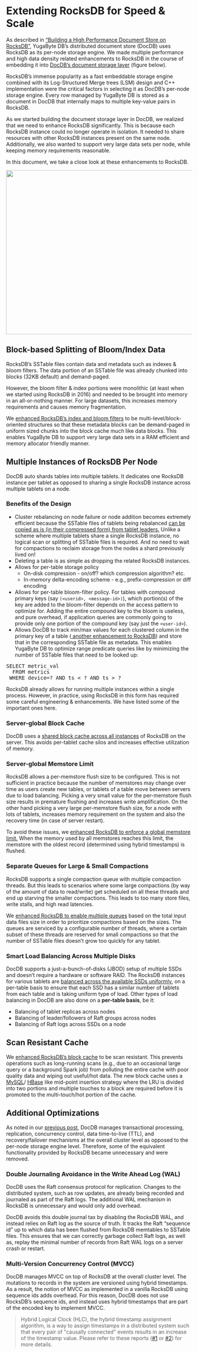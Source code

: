<h1> Extending RocksDB for Speed & Scale </h1>

As described in <a href="building-document-store-on-rocksdb.md">
“Building a High Performance Document Store on RocksDB”</a>, YugaByte DB’s distributed 
document store (DocDB) uses RocksDB as its per-node storage engine. We made multiple 
performance and high data density related enhancements to RocksDB in the course of embedding 
it into <a href="https://docs.yugabyte.com/latest/architecture/concepts/docdb/persistence/">DocDB’s 
document storage layer</a> (figure below).</a> 

RocksDB’s immense  popularity as a fast embeddable storage engine combined with its 
Log-Structured Merge trees (LSM) design and C++ implementation were the critical 
factors in selecting it  as DocDB’s per-node storage engine. Every row managed by 
YugaByte DB is stored as  a document in DocDB that internally maps to multiple 
key-value pairs in RocksDB.

As we started building the document storage layer in DocDB, we realized that we need 
to enhance RocksDB significantly. This is because each RocksDB instance could no 
longer operate in isolation. It needed to share resources with other RocksDB instances 
present on the same node. Additionally, we also wanted to support very large data sets
per node, while keeping memory requirements reasonable.

In this document, we take a close look at these enhancements to RocksDB.

<p style="text-align: center;">
<img class="aligncenter wp-image-644 size-full" 
src="https://blog.yugabyte.com/wp-content/uploads/2019/02/docdb-rocksdb.png" 
alt="" width="787" height="445" />
</p>


<h2 style="text-align: left;">Block-based Splitting of Bloom/Index Data</h2>
RocksDB’s SSTable files contain data and metadata such as indexes &amp; bloom 
filters. The data portion of an SSTable file was already chunked into blocks 
(32KB default) and demand-paged.

However, the bloom filter &amp; index portions were monolithic (at least when we 
started using RocksDB in 2016) and needed to be brought into memory in an 
all-or-nothing manner. For large datasets, this increases memory requirements and causes 
memory fragmentation.

We <a href="https://github.com/YugaByte/yugabyte-db/commit/147312863b104d2d4b2f267cbb6b4fc95f35f3a8">
enhanced RocksDB’s index and bloom filters</a> to be multi-level/block-oriented structures 
so that these metadata blocks can be demand-paged in uniform sized chunks into the block cache 
much like data blocks.  This enables YugaByte DB to support very large data sets in a RAM efficient 
and memory allocator friendly manner.

<h2 style="text-align: left;">Multiple Instances of RocksDB Per Node</h2>

DocDB auto shards tables into multiple tablets. It dedicates one RocksDB 
instance per tablet as opposed to sharing a single RocksDB instance across 
multiple tablets on a node.

<h3 style="text-align: left;">Benefits of the Design</h3>
<ul>
 	<li>Cluster rebalancing on node failure or node addition becomes extremely 
  efficient because the SSTable files of tablets being rebalanced 
  <a href="https://github.com/YugaByte/yugabyte-db/commit/3ff3aba80e0fdcf006996b85e93093b816a3241f">
  can be copied as is (in their compressed form) from tablet leaders.</a> Unlike a scheme 
  where multiple tablets share a single RocksDB instance, no logical scan or splitting 
  of SSTable files is required. And no need to wait for compactions to reclaim storage 
  from the nodes a shard previously lived on!</li>
 	<li>Deleting a table is as simple as dropping the related RocksDB instances.</li>
 	<li>Allows for per-table storage policy
<ul>
 	<li>On-disk compression - on/off? which compression algorithm? etc.</li>
 	<li>In-memory delta-encoding scheme - e.g., prefix-compression or diff encoding</li>
</ul>
</li>
 	<li>Allows for per-table bloom-filter policy. For tables with compound primary keys 
  (say <code>(&lt;userid&gt;, &lt;message-id&gt;)</code>), which portion(s) of the key
  are added to the bloom-filter depends on the access pattern to optimize for. Adding 
  the entire compound key to the bloom is useless, and pure overhead, if application 
  queries are commonly going to provide only one portion of the compound key (say 
  just the <code>&lt;user-id&gt;</code>).</li>
 	<li>Allows DocDB to track min/max values for each clustered column in the primary 
  key of a table (<a href="https://github.com/YugaByte/yugabyte-db/commit/14c7da8008d2a8a691cf5e1a858167ccfe773b9d">
  another enhancement to RocksDB</a>) and store that in the corresponding SSTable file as metadata. 
  This enables YugaByte DB to optimize range predicate queries like by minimizing the number 
  of SSTable files that need to be looked up:</li>
</ul>
<pre class="lang:default decode:true">SELECT metric_val 
  FROM metrics
 WHERE device=? AND ts &lt; ? AND ts &gt; ?</pre>
RocksDB already allows for running multiple instances within a single process. 
However, in practice, using RocksDB in this form has required some careful 
engineering &amp; enhancements. We have listed some of the important ones here.

<h3>Server-global Block Cache</h3>

DocDB uses a <a href="https://github.com/YugaByte/yugabyte-db/commit/3d8e83e4298bcf4cca2fd84a58e2f237c925ba30">
shared block cache across all instances</a> of RocksDB on the server. This avoids per-tablet 
cache silos and increases effective utilization of memory.

<h3>Server-global Memstore Limit</h3>

RocksDB allows a per-memstore flush size to be configured. This is not sufficient in 
practice because the number of memstores may change over time as users create new tables, 
or tablets of a table move between servers due to load balancing. Picking a very small 
value for the per-memstore flush size results in premature flushing and increases 
write amplification. On the other hand picking a very large per-memstore flush size,
for a node with lots of tablets, increases memory requirement on the system and also 
the recovery time (in case of server restart).

To avoid these issues, we <a href="https://github.com/YugaByte/yugabyte-db/commit/faed8f0cd55e25f2e72c39fffa72c27c5f84fca3">enhanced RocksDB to enforce a 
 global memstore limit.</a> When the memory used by all memstores reaches this limit, 
 the memstore with the oldest record (determined using hybrid timestamps) is flushed.
 
<h3>Separate Queues for Large &amp; Small Compactions</h3>

RocksDB supports a single compaction queue with multiple compaction threads. But 
this leads to scenarios where some large compactions (by way of the amount of data 
to read/write) get scheduled on all these threads and end up starving the smaller 
compactions. This leads to too many store files, write stalls, and high read latencies.

We <a href="https://github.com/YugaByte/yugabyte-db/commit/dde2ecd5ddf4b01879e32f033e0a80e37e18341a">
enhanced RocksDB to enable multiple queues</a> based on the total input data files size in order 
to prioritize  compactions based on the sizes. The queues are serviced by a configurable number 
of threads, where a certain subset of these threads are reserved for small compactions so that 
the number of SSTable files doesn’t grow too quickly for any tablet.

<h3>Smart Load Balancing Across Multiple Disks</h3>

DocDB supports a just-a-bunch-of-disks (JBOD) setup of multiple SSDs and doesn’t require a 
hardware or software RAID. The RocksDB instances for various tablets are 
<a href="https://github.com/YugaByte/yugabyte-db/commit/d53de140eccaf7bfd31b938a4a8d5bd88d950329">balanced 
across the available SSDs uniformly</a>, on a per-table basis to ensure that each SSD has a 
similar number of tablets from each table and is taking uniform type of load. Other types 
of load balancing in DocDB are also done on a <strong>per-table basis</strong>, be it:

<ul>
 	<li>Balancing of tablet replicas across nodes</li>
 	<li>Balancing of leader/followers of Raft groups across nodes</li>
 	<li>Balancing of Raft logs across SSDs on a node</li>
</ul>


<h2 style="text-align: left;">Scan Resistant Cache</h2>

We <a href="https://github.com/YugaByte/yugabyte-db/commit/0c6a3f018ac90724ac1106ff248c051afbdd6979">enhanced 
RocksDB’s block cache</a> to be scan resistant. This prevents operations such as long-running 
scans (e.g., due to an occasional large query or a background Spark job) from polluting the 
entire cache with poor quality data and wiping out useful/hot data. The new block cache uses 
a <a href="https://dev.mysql.com/doc/refman/8.0/en/midpoint-insertion.html">MySQL</a>/
<a href="https://github.com/apache/hbase/blob/master/hbase-server/src/main/java/org/apache/hadoop/hbase/io/hfile/LruBlockCache.java">
HBase</a> like mid-point insertion strategy where the LRU is divided into two portions 
and multiple touches to a block are required before it is promoted to the 
multi-touch/hot portion of the cache.

<h2 style="text-align: left;">Additional Optimizations</h2>

As noted in our <a href="building-document-store-on-rocksdb.md">previous post</a>, DocDB manages 
transactional processing, replication, concurrency control, data time-to-live (TTL), and 
recovery/failover mechanisms at the overall cluster level as opposed to the per-node 
storage engine level. Therefore, some of the equivalent functionality provided by 
RocksDB became unnecessary and were removed.

<h3>Double Journaling Avoidance in the Write Ahead Log (WAL)</h3>

DocDB uses the Raft consensus protocol for replication. Changes to the distributed system, 
such as row updates, are already being recorded and journaled as part of the Raft logs. 
The additional WAL mechanism in RocksDB is unnecessary and would only add overhead.

DocDB avoids this double journal tax by disabling the RocksDB WAL, and instead relies 
on Raft log as the source of truth. It tracks the Raft “sequence id” up to which data 
has been flushed from RocksDB memtables to SSTable files. This ensures that we can 
correctly garbage collect Raft logs, as well as, replay the minimal number of records
from Raft WAL logs on a server crash or restart.

<h3>Multi-Version Concurrency Control (MVCC)</h3>

DocDB manages MVCC on top of RocksDB at the overall cluster level. The mutations to 
records in the system are versioned using hybrid timestamps. As a result, the notion
of MVCC as implemented in a vanilla RocksDB using sequence ids adds overhead. For this
reason, DocDB does not use RocksDB’s sequence ids, and instead uses hybrid timestamps
that are part of the encoded key to implement MVCC.

<blockquote>Hybrid Logical Clock (HLC), the hybrid timestamp assignment algorithm, 
is a way to assign timestamps in a distributed system such that every pair of "causally 
connected" events results in an increase of the timestamp value. Please refer to these 
reports (<a href="http://users.ece.utexas.edu/~garg/pdslab/david/hybrid-time-tech-report-01.pdf">#1</a> 
or <a href="https://cse.buffalo.edu/tech-reports/2014-04.pdf">#2</a>) for more details.
</blockquote>


